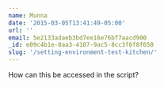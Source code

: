 ```yaml
---
name: Munna
date: '2015-03-05T13:41:49-05:00'
url: ''
email: 5e2133adaeb3bd7ee16e76bf7aacd900
_id: e09c4b1e-8aa3-4107-9ac5-8cc3f6f8f650
slug: '/setting-environment-test-kitchen/'
---
```


How can this be accessed in the script?
